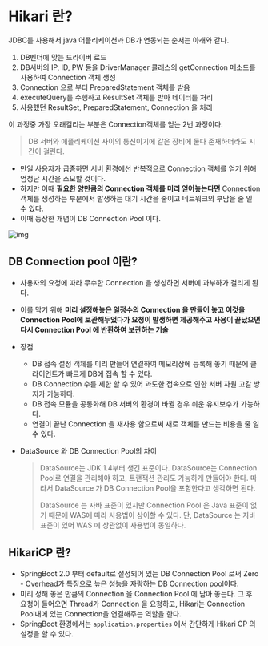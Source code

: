 # Hikari 란?



JDBC를 사용해서 java 어플리케이션과 DB가 연동되는 순서는 아래와 같다.

1. DB벤더에 맞는 드라이버 로드
2. DB서버의 IP, ID, PW 등을 DriverManager 클래스의 getConnection 메소드를 사용하여 Connection 객체 생성
3. Connection 으로 부터 PreparedStatement 객체를 받음
4. executeQuery를 수행하고 ResultSet 객체를 받아 데이터를 처리
5. 사용했던 ResultSet, PreparedStatement, Connection 을 처리

이 과정중 가장 오래걸리는 부분은 Connection객체를 얻는 2번 과정이다. 

> DB 서버와 애플리케이션 사이의 통신이기에 같은 장비에 둘다 존재하더라도 시간이 걸린다.

* 만일 사용자가 급증하면 서버 환경에선 반복적으로 Connection 객체를 얻기 위해 엄청난 시간을 소모할 것이다. 
* 하지만 이때 **필요한 양만큼의 Connection 객체를 미리 얻어놓는다면** Connection 객체를 생성하는 부분에서 발생하는 대기 시간을 줄이고 네트워크의 부담을 줄 일 수 있다. 
* 이때 등장한 개념이 DB Connection Pool 이다.

![img](https://blog.kakaocdn.net/dn/p4AxG/btqSASB6bD8/8sowoSSZ1DolazOxCPDdbk/img.png)





## DB Connection pool 이란?

* 사용자의 요청에 따라 무수한 Connection 을 생성하면 서버에 과부하가 걸리게 된다.

* 이를 막기 위해 **미리 설정해놓은 일정수의 Connection 을 만들어 놓고 이것을 Connection Pool에 보관해두었다가 요청이 발생하면 제공해주고 사용이 끝났으면 다시 Connection Pool 에 반환하여 보관하는 기술** 

* 장점

  * DB 접속 설정 객체를 미리 만들어 연결하여 메모리상에 등록해 놓기 때문에 클라이언트가 빠르게 DB에 접속 할 수 있다.
  * DB Connection 수를 제한 할 수 있어 과도한 접속으로 인한 서버 자원 고갈 방지가 가능하다. 
  * DB 접속 모듈을 공통화해 DB 서버의 환경이 바뀔 경우 쉬운 유지보수가 가능하다.
  * 연결이 끝난 Connection 을 재사용 함으로써 새로 객체를 만드는 비용을 줄 일 수 있다.

* DataSource 와 DB Connection Pool의 차이

  > DataSource는 JDK 1.4부터 생긴 표준이다. DataSource는 Connection Pool로 연결을 관리해야 하고, 트랜잭션 관리도 가능하게 만들어야 한다. 따라서 DataSource 가 DB Connection Pool을 포함한다고 생각하면 된다.
  >
  > DataSource 는 자바 표준이 있지만 Connection Pool 은 Java 표준이 없기 때문에 WAS에 따라 사용법이 상이할 수 있다. 단, DataSource 는 자바 표준이 있어 WAS 에 상관없이 사용법이 동일하다.



## HikariCP 란?

* SpringBoot 2.0 부터 default로 설정되어 있는 DB Connection Pool 로써 Zero - Overhead가 특징으로 높은 성능을 자랑하는 DB Connection pool이다.
* 미리 정해 놓은 만큼의 Connection 을 Connection Pool 에 담아 놓는다. 그 후 요청이 들어오면 Thread가 Connection 을 요청하고, Hikari는 Connection Pool내에 있는 Connection을 연결해주는 역할을 한다.
* SpringBoot 환경에서는 `application.properties` 에서 간단하게 Hikari CP 의 설정을 할 수 있다.
